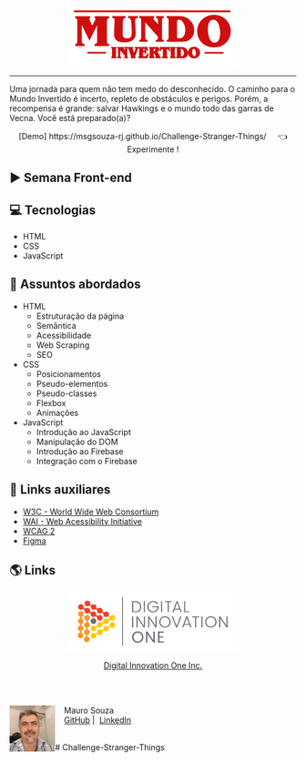 <p align="center">
    <img width="300" src="./assets/images/banner/logo.svg">
</p>

-------
Uma jornada para quem não tem medo do desconhecido. O caminho para o Mundo Invertido é incerto, repleto de obstáculos e perigos. Porém, a recompensa é grande: salvar Hawkings e o mundo todo das garras de Vecna. Você está preparado(a)? 

<p align="center">
    [Demo] https://msgsouza-rj.github.io/Challenge-Stranger-Things/    &nbsp&nbsp&nbsp&nbsp👈 Experimente !
</p>


## ▶️ Semana Front-end

## 💻 Tecnologias
- HTML
- CSS
- JavaScript

## 💬 Assuntos abordados
- HTML
    - Estruturação da página 
    - Semântica
    - Acessibilidade
    - Web Scraping
    - SEO
- CSS
    - Posicionamentos
    - Pseudo-elementos
    - Pseudo-classes
    - Flexbox
    - Animações 
- JavaScript
    - Introdução ao JavaScript
    - Manipulação do DOM
    - Introdução ao Firebase
    - Integração com o Firebase


## 🔗 Links auxiliares

- [W3C - World Wide Web Consortium](http://w3c.org)
- [WAI - Web Acessibility Initiative](https://www.w3.org/WAI/)
- [WCAG 2](https://www.w3.org/WAI/WCAG21/quickref/) 
- [Figma](https://www.figma.com/file/I3Q42CcVUziRN3iMfTrbfb/Stranger-Things?node-id=0%3A1) 

## 🌎 Links


<p align="center">
    <img width="300" src="./assets/images/dio.png">
</p>
<p align="center">
 <a href="https://www.dio.me/"><spam>Digital Innovation One Inc.<spam></a>
</p>
<br/><br/>
<p>
    <img align=left margin=10 width=80 src="./assets/images/mauro_souza.jpg">
    <p>&nbsp&nbsp&nbsp&nbspMauro Souza<br>
    &nbsp&nbsp&nbsp&nbsp<a href="https://github.com/msgsouza-rj">GitHub</a>&nbsp;|&nbsp;
    <a href="https://www.linkedin.com/in/maurosouza-dev/">LinkedIn</a>
    </p>
</p><br/>
# Challenge-Stranger-Things
